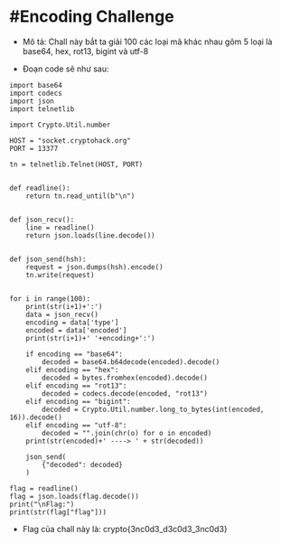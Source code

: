 # **#Encoding Challenge**

-   Mô tả: Chall này bắt ta giải 100 các loại mã khác nhau gôm 5 loại là base64, hex, rot13, bigint và utf-8

-   Đoạn code sẽ như sau:
```
import base64
import codecs
import json
import telnetlib

import Crypto.Util.number

HOST = "socket.cryptohack.org"
PORT = 13377

tn = telnetlib.Telnet(HOST, PORT)


def readline():
    return tn.read_until(b"\n")


def json_recv():
    line = readline()
    return json.loads(line.decode())


def json_send(hsh):
    request = json.dumps(hsh).encode()
    tn.write(request)


for i in range(100):
    print(str(i+1)+':')
    data = json_recv()
    encoding = data['type']
    encoded = data['encoded']
    print(str(i+1)+' '+encoding+':')

    if encoding == "base64":
        decoded = base64.b64decode(encoded).decode()
    elif encoding == "hex":
        decoded = bytes.fromhex(encoded).decode()
    elif encoding == "rot13":
        decoded = codecs.decode(encoded, "rot13")
    elif encoding == "bigint":
        decoded = Crypto.Util.number.long_to_bytes(int(encoded, 16)).decode()
    elif encoding == "utf-8":
        decoded = "".join(chr(o) for o in encoded)
    print(str(encoded)+' ----> ' + str(decoded))

    json_send(
        {"decoded": decoded}
    )

flag = readline()
flag = json.loads(flag.decode())
print("\nFlag:")
print(str(flag["flag"]))
```
-   Flag của chall này là: crypto{3nc0d3_d3c0d3_3nc0d3}